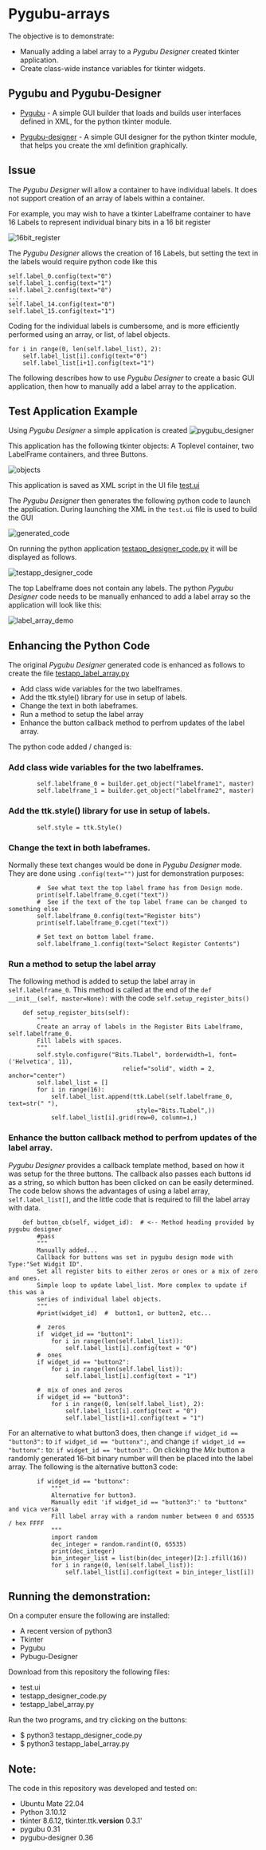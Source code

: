 # Pygubu-arrays

The objective is to demonstrate: 

* Manually adding a label array to a *Pygubu Designer* created tkinter application. 
* Create class-wide instance variables for tkinter widgets.

## Pygubu and Pygubu-Designer 

* [Pygubu](https://pypi.org/project/pygubu/) - A simple GUI builder that loads and builds user interfaces defined in XML, for the python tkinter module.

* [Pygubu-designer](https://pypi.org/project/pygubu-designer/) - A simple GUI designer for the python tkinter module, that helps you create the xml definition graphically.

## Issue

The *Pygubu Designer* will allow a container to have individual labels. It does not support creation of an array of labels within a container.

For example, you may wish to have a tkinter Labelframe container to have 16 Labels to represent individual binary bits in a 16 bit register

![16bit_register](/images/16bit_register.png)

The *Pygubu Designer* allows the creation of 16 Labels, but setting the text in the labels would require python code like this
```
self.label_0.config(text="0")
self.label_1.config(text="1")
self.label_2.config(text="0")
...
self.label_14.config(text="0")
self.label_15.config(text="1")
```
Coding for the individual labels is cumbersome, and is more efficiently performed using an array, or list, of label objects.
```
for i in range(0, len(self.label_list), 2):
    self.label_list[i].config(text="0")
    self.label_list[i+1].config(text="1")
```
The following describes how to use *Pygubu Designer* to create a basic GUI application, then how to manually add a label array to the application.

## Test Application Example

Using *Pygubu Designer* a simple application is created 
![pygubu_designer](/images/pygubu_designer.png)

This application has the following tkinter objects: A Toplevel container, two LabelFrame containers, and three Buttons.

![objects](/images/objects.png)

This application is saved as XML script in the UI file [test.ui](test.ui)

The *Pygubu Designer* then generates the following python code to launch the application. During launching the XML in the `test.ui` file is used to build the GUI

![generated_code](/images/generated_code.png)

On running the python application [testapp_designer_code.py](testapp_designer_code.py) it will be displayed as follows.

![testapp_designer_code](/images/testapp_designer_code.png)

The top Labelframe does not contain any labels. The python *Pygubu Designer* code needs to be manually enhanced to add a label array so the application will look like this:

![label_array_demo](/images/label_array_demo.png)

## Enhancing the Python Code

The original *Pygubu Designer* generated code is enhanced as follows to create the file [testapp_label_array.py](testapp_label_array.py)

* Add class wide variables for the two labelframes.
* Add the ttk.style() library for use in setup of labels.
* Change the text in both labeframes.
* Run a method to setup the label array
* Enhance the button callback method to perfrom updates of the label array.

The python code added / changed is:

### Add class wide variables for the two labelframes.
```
        self.labelframe_0 = builder.get_object("labelframe1", master)
        self.labelframe_1 = builder.get_object("labelframe2", master)
```

### Add the ttk.style() library for use in setup of labels.
```
        self.style = ttk.Style()
```

###  Change the text in both labeframes.
Normally these text changes would be done in *Pygubu Designer* mode. They are done using `.config(text="")` just for demonstration purposes: 
```
        #  See what text the top label frame has from Design mode.
        print(self.labelframe_0.cget("text"))
        #  See if the text of the top label frame can be changed to something else
        self.labelframe_0.config(text="Register bits")
        print(self.labelframe_0.cget("text"))

        # Set text on bottom label frame.
        self.labelframe_1.config(text="Select Register Contents")
```

### Run a method to setup the label array
The following method is added to setup the label array in `self.labelframe_0`. This method is called at the end of the `def __init__(self, master=None):` with the code `self.setup_register_bits()`

```
    def setup_register_bits(self):
        """
        Create an array of labels in the Register Bits Labelframe, self.labelframe_0.
        Fill labels with spaces.
        """
        self.style.configure("Bits.TLabel", borderwidth=1, font=('Helvetica', 11),
                                relief="solid", width = 2, anchor="center")
        self.label_list = []
        for i in range(16):
            self.label_list.append(ttk.Label(self.labelframe_0, text=str(" "),
                                    style="Bits.TLabel",))
            self.label_list[i].grid(row=0, column=i,)
```
###  Enhance the button callback method to perfrom updates of the label array.
*Pygubu Designer* provides a callback template method, based on how it was setup for the three buttons. The callback also passes each buttons id as a string, so which button has been clicked on can be easily determined. The code below shows the advantages of using a label array, `self.label_list[]`, and the little code that is required to fill the label array with data.

```
    def button_cb(self, widget_id):  # <-- Method heading provided by pygubu designer
        #pass
        """
        Manually added...
        Callback for buttons was set in pygubu design mode with Type:"Set Widgit ID".
        Set all register bits to either zeros or ones or a mix of zero and ones.
        Simple loop to update label_list. More complex to update if this was a
        series of individual label objects.
        """
        #print(widget_id)  #  button1, or button2, etc...

        #  zeros
        if  widget_id == "button1":
            for i in range(len(self.label_list)):
                self.label_list[i].config(text = "0")
        #  ones
        if widget_id == "button2":
            for i in range(len(self.label_list)):
                self.label_list[i].config(text = "1")

        #  mix of ones and zeros
        if widget_id == "button3":
            for i in range(0, len(self.label_list), 2):
                self.label_list[i].config(text = "0")
                self.label_list[i+1].config(text = "1")
```

For an alternative to what button3 does, then change `if widget_id == "button3":` to `if widget_id == "buttonx":`, and change  `if widget_id == "buttonx":` to: `if widget_id == "button3":`. On clicking the *Mix* button a randomly generated 16-bit binary number will then be placed into the label array. The following is the alternative button3 code:

```
        if widget_id == "buttonx":
            """
            Alternative for button3.
            Manually edit 'if widget_id == "button3":' to "buttonx" and vica versa
            Fill label array with a random number between 0 and 65535 / hex FFFF
            """
            import random
            dec_integer = random.randint(0, 65535)
            print(dec_integer)
            bin_integer_list = list(bin(dec_integer)[2:].zfill(16))
            for i in range(0, len(self.label_list)):
                self.label_list[i].config(text = bin_integer_list[i])
```
## Running the demonstration:

On a computer ensure the following are installed:
* A recent version of python3
* Tkinter
* Pygubu
* Pybugu-Designer

Download from this repository the following files:
* test.ui
* testapp_designer_code.py
* testapp_label_array.py

Run the two programs, and try clicking on the buttons:
* $ python3 testapp_designer_code.py
* $ python3 testapp_label_array.py

## Note:
The code in this repository was developed and tested on:
* Ubuntu Mate 22.04
* Python 3.10.12
* tkinter 8.6.12, tkinter.ttk.__version__ 0.3.1'
* pygubu 0.31 
* pygubu-designer 0.36 










